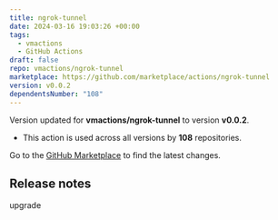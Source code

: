 ```yaml
---
title: ngrok-tunnel
date: 2024-03-16 19:03:26 +00:00
tags:
  - vmactions
  - GitHub Actions
draft: false
repo: vmactions/ngrok-tunnel
marketplace: https://github.com/marketplace/actions/ngrok-tunnel
version: v0.0.2
dependentsNumber: "108"
---
```



Version updated for **vmactions/ngrok-tunnel** to version **v0.0.2**.
- This action is used across all versions by **108** repositories.

Go to the [GitHub Marketplace](https://github.com/marketplace/actions/ngrok-tunnel) to find the latest changes.

## Release notes

upgrade
